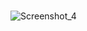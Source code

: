 <h1></h1>

![Screenshot_4](https://user-images.githubusercontent.com/55067151/187059879-1d7817d5-a4c0-4953-9484-ddd31824a4ac.png)